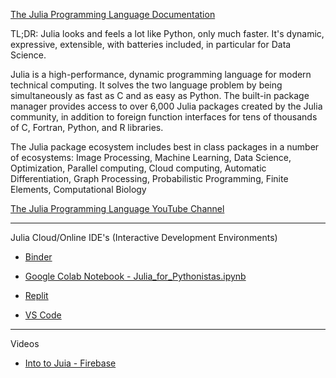 [The Julia Programming Language Documentation](https://julialang.org)

TL;DR: Julia looks and feels a lot like Python, only much faster. It's dynamic, expressive, extensible, with batteries included, in particular for Data Science.

Julia is a high-performance, dynamic programming language for modern technical computing. It solves the two language problem by being simultaneously as fast as C and as easy as Python. The built-in package manager provides access to over 6,000 Julia packages created by the Julia community, in addition to foreign function interfaces for tens of thousands of C, Fortran, Python, and R libraries.

The Julia package ecosystem includes best in class packages in a number of ecosystems: Image Processing, Machine Learning, Data Science, Optimization, Parallel computing, Cloud computing, Automatic Differentiation, Graph Processing, Probabilistic Programming, Finite Elements, Computational Biology

[The Julia Programming Language YouTube Channel](www.youtube.com/@TheJuliaLanguage)

- - - - 

Julia Cloud/Online IDE's (Interactive Development Environments)

* [Binder](https://jupyter.org/binder)

* [Google Colab Notebook - Julia_for_Pythonistas.ipynb](https://colab.research.google.com/github/ageron/julia_notebooks/blob/master/Julia_for_Pythonistas.ipynb?authuser=1)

* [Replit](https://replit.com/@logankilpatrick/TryJuliaToday#main.jl)

* [VS Code](https://vscode.dev)

- - - -

Videos

* [Into to Juia - Firebase](https://youtu.be/JYs_94znYy0?si=3KjPT5V88KZ5Of73)
